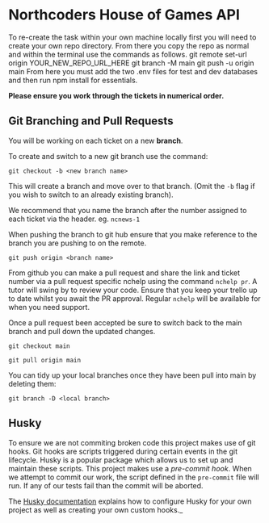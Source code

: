 # Northcoders House of Games API
To re-create the task within your own machine locally first you will need to create your own repo directory. From there you copy the repo as normal and within the terminal use the commands as follows. git remote set-url origin YOUR_NEW_REPO_URL_HERE
git branch -M main
git push -u origin main
From here you must add the two .env files for test and dev databases and then run npm install for essentials. 

**Please ensure you work through the tickets in numerical order.**

## Git Branching and Pull Requests

You will be working on each ticket on a new **branch**.

To create and switch to a new git branch use the command:

```
git checkout -b <new branch name>
```

This will create a branch and move over to that branch. (Omit the `-b` flag if you wish to switch to an already existing branch).

We recommend that you name the branch after the number assigned to each ticket via the header. eg. `ncnews-1`

When pushing the branch to git hub ensure that you make reference to the branch you are pushing to on the remote.

```
git push origin <branch name>
```

From github you can make a pull request and share the link and ticket number via a pull request specific nchelp using the command `nchelp pr`. A tutor will swing by to review your code. Ensure that you keep your trello up to date whilst you await the PR approval. Regular `nchelp` will be available for when you need support.

Once a pull request been accepted be sure to switch back to the main branch and pull down the updated changes.

```
git checkout main

git pull origin main
```

You can tidy up your local branches once they have been pull into main by deleting them:

```
git branch -D <local branch>
```

## Husky

To ensure we are not commiting broken code this project makes use of git hooks. Git hooks are scripts triggered during certain events in the git lifecycle. Husky is a popular package which allows us to set up and maintain these scripts. This project makes use a _pre-commit hook_. When we attempt to commit our work, the script defined in the `pre-commit` file will run. If any of our tests fail than the commit will be aborted.

The [Husky documentation](https://typicode.github.io/husky/#/) explains how to configure Husky for your own project as well as creating your own custom hooks.\_
